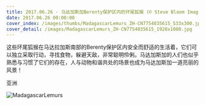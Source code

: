 ```yaml
---
title: 2017.06.26 - 马达加斯加Berenty保护区内的环尾狐猴 (© Steve Bloom Images/Alamy)
date: 2017.06.26 00:00:00
cover_index: /images/thumbs/MadagascarLemurs_ZH-CN7754035615_533x300.jpg
cover_detail: /images/MadagascarLemurs_ZH-CN7754035615_1920x1080.jpg
---
```


这些环尾狐猴在马达拉加斯南部的Berenty保护区内安全而舒适的生活着，它们可以独立采取行动，寻找食物，躲避天敌，非常聪明伶俐。马达加斯加的人们也似乎熟悉与习惯了它们的存在，人与动物和谐共处的场景也成为马达加斯加一道亮丽的风景！

亚洲

![MadagascarLemurs](/images/MadagascarLemurs_ZH-CN7754035615_1920x1080.jpg)
